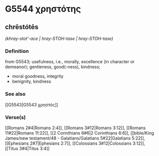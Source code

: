 # G5544 χρηστότης

## chrēstótēs

_(khray-stot'-ace | hray-STOH-tase | hray-STOH-tase)_

### Definition

from G5543; usefulness, i.e., morally, excellence (in character or demeanor); gentleness, good(-ness), kindness; 

- moral goodness, integrity
- benignity, kindness

### See also

[[G5543|G5543 χρηστός]]

### Verse(s)

[[Romans 2#4|Romans 2:4]], [[Romans 3#12|Romans 3:12]], [[Romans 11#22|Romans 11:22]], [[2 Corinthians 6#6|2 Corinthians 6:6]], [[bible/King James/new testament/48 - Galatians/Galatians 5#22|Galatians 5:22]], [[Ephesians 2#7|Ephesians 2:7]], [[Colossians 3#12|Colossians 3:12]], [[Titus 3#4|Titus 3:4]]